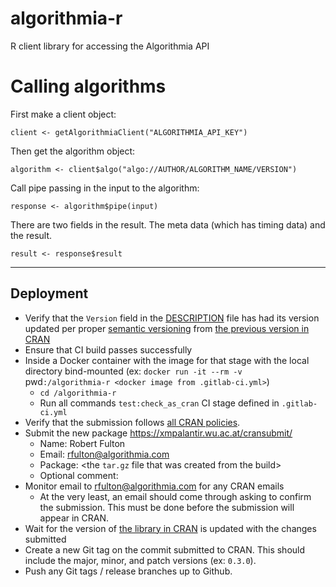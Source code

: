 # algorithmia-r
R client library for accessing the Algorithmia API

# Calling algorithms
First make a client object:

```
client <- getAlgorithmiaClient("ALGORITHMIA_API_KEY")
```

Then get the algorithm object:

```
algorithm <- client$algo("algo://AUTHOR/ALGORITHM_NAME/VERSION")
```

Call pipe passing in the input to the algorithm:

```
response <- algorithm$pipe(input)
```

There are two fields in the result. The meta data (which has timing data) and the result.

```
result <- response$result
```

* * * * *

## Deployment

* Verify that the `Version` field in the [DESCRIPTION](DESCRIPTION) file has had its version updated per proper [semantic versioning](https://semver.org/) from [the previous version in CRAN](https://cran.r-project.org/web/packages/algorithmia/index.html)
* Ensure that CI build passes successfully
* Inside a Docker container with the image for that stage with the local directory bind-mounted (ex: `docker run -it --rm -v `pwd`:/algorithmia-r <docker image from .gitlab-ci.yml>`)
  * `cd /algorithmia-r`
  * Run all commands `test:check_as_cran` CI stage defined in `.gitlab-ci.yml`
* Verify that the submission follows [all CRAN policies](https://cran.r-project.org/web/packages/policies.html).
* Submit the new package https://xmpalantir.wu.ac.at/cransubmit/
  * Name: Robert Fulton
  * Email: rfulton@algorithmia.com
  * Package: <the `tar.gz` file that was created from the build>
  * Optional comment: <leave blank>
* Monitor email to rfulton@algorithmia.com for any CRAN emails
  * At the very least, an email should come through asking to confirm the submission. This must be done before the submission will appear in CRAN.
* Wait for the version of [the library in CRAN](https://cran.r-project.org/web/packages/algorithmia/index.html) is updated with the changes submitted
* Create a new Git tag on the commit submitted to CRAN. This should include the major, minor, and patch versions (ex: `0.3.0`).
* Push any Git tags / release branches up to Github.
